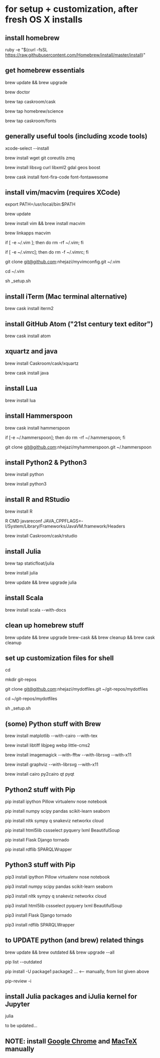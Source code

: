 # for setup + customization, after fresh OS X installs

## install homebrew
ruby -e "$(curl -fsSL https://raw.githubusercontent.com/Homebrew/install/master/install)"


## get homebrew essentials
brew update && brew upgrade

brew doctor

brew tap caskroom/cask

brew tap homebrew/science

brew tap caskroom/fonts


## generally useful tools (including xcode tools)
xcode-select --install

brew install wget git coreutils zmq

brew install libsvg curl libxml2 gdal geos boost

brew cask install font-fira-code font-fontawesome


## install vim/macvim (requires XCode)
export PATH=/usr/local/bin:$PATH

brew update

brew install vim && brew install macvim

brew linkapps macvim

if [ -e ~/.vim ]; then
  do rm -rf ~/.vim;
fi

if [ -e ~/.vimrc]; then
  do rm -f ~/.vimrc;
fi

git clone git@github.com:nhejazi/myvimconfig.git ~/.vim

cd ~/.vim

sh _setup.sh


## install iTerm (Mac terminal alternative)
brew cask install iterm2


## install GitHub Atom ("21st century text editor")
brew cask install atom


## xquartz and java
brew install Caskroom/cask/xquartz

brew cask install java


## install Lua
brew install lua


## install Hammerspoon
brew cask install hammerspoon

if [-e ~/.hammerspoon]; then
  do rm -rf ~/.hammerspoon;
fi

git clone git@github.com:nhejazi/myhammerspoon.git ~/.hammerspoon


## install Python2 & Python3
brew install python

brew install python3


## install R and RStudio
brew install R

R CMD javareconf JAVA_CPPFLAGS=-I/System/Library/Frameworks/JavaVM.framework/Headers

brew install Caskroom/cask/rstudio


## install Julia
brew tap staticfloat/julia

brew install julia

brew update && brew upgrade julia


## install Scala
brew install scala --with-docs


## clean up homebrew stuff
brew update && brew upgrade brew-cask && brew cleanup && brew cask cleanup


## set up customization files for shell
cd

mkdir git-repos

git clone git@github.com:nhejazi/mydotfiles.git ~/git-repos/mydotfiles

cd ~/git-repos/mydotfiles

sh _setup.sh


## (some) Python stuff with Brew
brew install matplotlib --with-cairo --with-tex

brew install libtiff libjpeg webp little-cms2

brew install imagemagick --with-fftw --with-librsvg --with-x11

brew install graphviz --with-librsvg --with-x11

brew install cairo py2cairo qt pyqt


## Python2 stuff with Pip
pip install ipython Pillow virtualenv nose notebook

pip install numpy scipy pandas scikit-learn seaborn

pip install nltk sympy q snakeviz networkx cloud

pip install html5lib cssselect pyquery lxml BeautifulSoup

pip install Flask Django tornado

pip install rdflib SPARQLWrapper


## Python3 stuff with Pip
pip3 install ipython Pillow virtualenv nose notebook

pip3 install numpy scipy pandas scikit-learn seaborn

pip3 install nltk sympy q snakeviz networkx cloud

pip3 install html5lib cssselect pyquery lxml BeautifulSoup

pip3 install Flask Django tornado

pip3 install rdflib SPARQLWrapper


## to UPDATE python (and brew) related things
brew update && brew outdated && brew upgrade --all

pip list --outdated

pip install -U package1 package2 ...    <-- manually, from list given above

pip-review -i


## install Julia packages and iJulia kernel for Jupyter
julia

to be updated...


## NOTE: install [Google Chrome](https://www.google.com/chrome/browser/desktop/index.html) and [MacTeX](https://tug.org/mactex/downloading.html) manually
